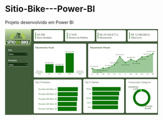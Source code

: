 # Sitio-Bike---Power-BI
Projeto desenvolvido em Power BI

![Screenshot](https://raw.githubusercontent.com/olivierdenilson/Sitio-Bike---Power-BI/main/painel_bike.jpg)
